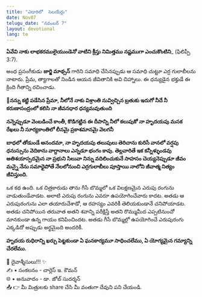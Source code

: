 ```yaml
---
title: "ఎడారిలో  సెలయేర్లు"
date: Nov07
telugu_date: "నవంబర్ 7"
layout: devotional
lang: te
---
```


**ఏవేవి నాకు లాభకరములైయుండెనో వాటిని క్రీస్తు నిమిత్తము నష్టముగా ఎంచుకొంటిని**_ (ఫిలిప్పీ 3:7).

అంధ ప్రసంగీకుడు **జార్జి మాథ్సన్** గారిని సమాధి చేసినప్పుడు ఆ సమాధి చుట్టూ ఎర్ర గులాబీలను నాటారు. ప్రేమ, త్యాగాలతో నిండిన ఆయన జీవితానికి అవి చిహ్నాలు. ఈ ధన్యుడైన భక్తుడే ఈ క్రింది గీతాన్ని రచించాడు.

**📖నన్ను కట్టి పడేసిన ప్రేమా, నీలోనే నాకు విశ్రాంతి నువ్విచ్చిన బ్రతుకు ఇదుగో నీదే నీ కరుణాసంద్రంలో కలిసి నా జీవనధార ధన్యమవుతుంది**

**నన్నెప్పుడూ వెంబడించే కాంతీ, కొడిగట్టిన ఈ దీపాన్ని నీలో కలుపుకో నా హృదయపు మసక రేఖలు నీ సూర్యకాంతిలో లీనమై ప్రకాశమానమై వెలగనీ**

**బాధలో తోడుండే ఆనందమా, నా హృదయపు తలుపులు తెరిచాను కురిసే వానలో వర్షపు ధనుస్సును వెదికాను వాగ్దానాలు ఎన్నడూ భంగం కావు. తెల్లవారితే ఇక కన్నీళ్ళుండవు అతిశయాస్పదమైన నా ప్రభుని సిలువా నిన్ను వదిలించుకునే సాహసం చెయ్యనెప్పుడూ జీవం మన్నై నేను సమాధైపోతే నేలలోనుంచి ఎర్రగులాబీలు పూస్తాయి నాలోని జీవాత్మ నిత్యం జీవిస్తుంది.**

ఒక కథ ఉంది. ఒక చిత్రకారుడు తాను గీసే బొమ్మలో ఒక విలక్షణమైన ఎరుపు రంగును వాడుతుండేవాడట. అలాటి ఎరుపు రంగును ఎవరూ ఉపయోగించేవారు కాదట. అతడు ఆ ఎరుపురంగును ఎలా తయారుచేశాడో, ఆ రహస్యం ఎవరికీ తెలియకుండానే చనిపోయాడట. అతడు చనిపోయిన తరువాత అతని శవాన్ని పరీక్షిస్తే అతని రొమ్ముమీద ఎప్పటినుంచో మానకుండా ఉన్న గాయం కనిపించిందట. అతడు గీసే బొమ్మల్లో ఉపయోగించే ఎరుపురంగు ఎక్కడిదో అప్పుడు అర్థమైంది అందరికీ. 

**హృదయ రుధిరాన్ని ఖర్చు పెట్టకుండా ఏ ఘనకార్యమూ సాధించలేము, ఏ యోగ్యమైన గమ్యాన్ని చేరలేము.**

<div class="blessing">🙏 <span class="bless-text">దైవాశ్శీసులు!!!</span> ✨</div>

<div class="credit">✍️ <span class="credit-text">▪ సంకలనం - చార్లెస్ ఇ. కౌమన్</span></div>
<div class="credit">🌐 <span class="credit-text">▪ అనువాదం - డా. జోబ్ సుదర్శన్</span></div>


<div class="share">📤 👉 <span class="share-text">మీ మిత్రులకు share చేసి మీ వంతుగా దేవుని పని చేయండి.</span></div>
